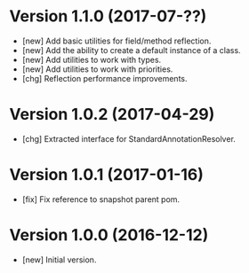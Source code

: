 # Version 1.1.0 (2017-07-??)

* [new] Add basic utilities for field/method reflection.
* [new] Add the ability to create a default instance of a class.
* [new] Add utilities to work with types.
* [new] Add utilities to work with priorities.
* [chg] Reflection performance improvements.

# Version 1.0.2 (2017-04-29)

* [chg] Extracted interface for StandardAnnotationResolver.
 
# Version 1.0.1 (2017-01-16)

* [fix] Fix reference to snapshot parent pom. 

# Version 1.0.0 (2016-12-12)

* [new] Initial version.
